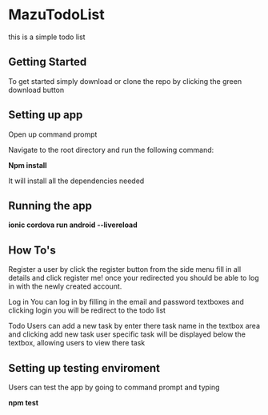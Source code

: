 <h1>MazuTodoList</h1>

<p>this is a simple todo list</p>

<h2>Getting Started</h2>

To get started simply download or clone the repo by clicking the green download button

<h2>Setting up app</h2>

Open up command prompt

Navigate to the root directory and run the following command:

<strong>Npm install</strong>

It will install all the dependencies needed

<h2>Running the app</h2>
<strong>ionic cordova run android --livereload</strong>

<h2>How To's</h2>

Register a user by click the register button from the side menu
fill in all details and click register me! once your redirected you should be able to log in with the newly created account.

Log in
You can log in by filling in the email and password textboxes and clicking login
you will be redirect to the todo list

Todo
Users can add a new task by enter there task name in the textbox area and clicking add new task
user specific task will be displayed below the textbox, allowing users to view there task 

<h2>Setting up testing enviroment</h2>

Users can test the app by going to command prompt and typing 

<strong>npm test</strong>

